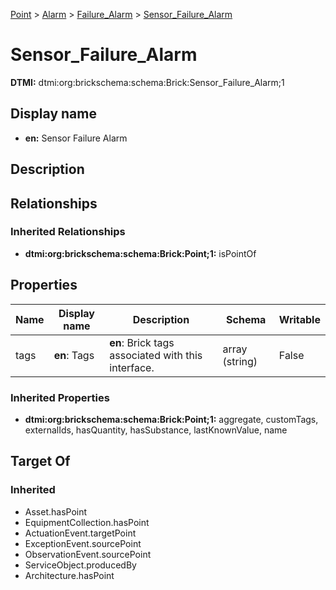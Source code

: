 [Point](../../Point.md) > [Alarm](../Alarm.md) > [Failure_Alarm](Failure_Alarm.md) > [Sensor_Failure_Alarm](.)
# Sensor_Failure_Alarm
**DTMI:** dtmi:org:brickschema:schema:Brick:Sensor_Failure_Alarm;1
## Display name
- **en:** Sensor Failure Alarm
## Description
## Relationships
### Inherited Relationships
* **dtmi:org:brickschema:schema:Brick:Point;1:** isPointOf
## Properties
|Name|Display name|Description|Schema|Writable|
|-|-|-|-|-|
|tags|**en**: Tags|**en**: Brick tags associated with this interface.|array (string)|False|
### Inherited Properties
* **dtmi:org:brickschema:schema:Brick:Point;1:** aggregate, customTags, externalIds, hasQuantity, hasSubstance, lastKnownValue, name
## Target Of
### Inherited
* Asset.hasPoint
* EquipmentCollection.hasPoint
* ActuationEvent.targetPoint
* ExceptionEvent.sourcePoint
* ObservationEvent.sourcePoint
* ServiceObject.producedBy
* Architecture.hasPoint
